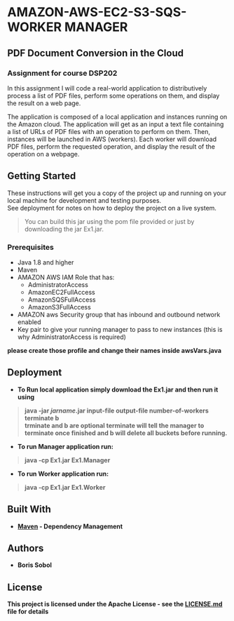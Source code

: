 # AMAZON-AWS-EC2-S3-SQS-WORKER MANAGER
## PDF Document Conversion in the Cloud
### Assignment for course DSP202

In this assignment I will code a real-world application to distributively process a list of PDF files, perform some operations on them, and display the result on a web page. 

The application is composed of a local application and instances running on the Amazon cloud. The application will get as an input a text file containing a list of URLs of PDF files with an operation to perform on them. Then, instances will be launched in AWS (workers). Each worker will download PDF files, perform the requested operation, and display the result of the operation on a webpage.

## Getting Started

These instructions will get you a copy of the project up and running on your local machine for development and testing purposes.  
See deployment for notes on how to deploy the project on a live system.
> You can build this jar using the pom file provided or just by downloading the jar Ex1.jar.

### Prerequisites

* Java 1.8 and higher  
* Maven
* AMAZON AWS IAM Role that has:
  * AdministratorAccess
  * AmazonEC2FullAccess
  * AmazonSQSFullAccess
  * AmazonS3FullAccess
* AMAZON aws Security group that has inbound and outbound network enabled
* Key pair to give your running manager to pass to new instances (this is why AdministratorAccess is required)  
  
<b>please create those profile and change their names inside awsVars.java


## Deployment

* To Run local application simply download the Ex1.jar and then run it using  
> java -jar *jarname*.jar input-file output-file number-of-workers terminate b  
trminate and b are optional terminate will tell the manager to terminate once finished and b <b> will delete all buckets before running.
* To run Manager application run:
> java -cp Ex1.jar Ex1.Manager
* To run Worker application run:
> java -cp Ex1.jar Ex1.Worker

## Built With
* [Maven](https://maven.apache.org/) - Dependency Management

## Authors

* **Boris Sobol**

## License

This project is licensed under the Apache License - see the [LICENSE.md](LICENSE.md) file for details

